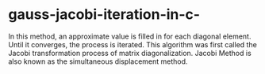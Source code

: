 # gauss-jacobi-iteration-in-c-
 In this method, an approximate value is filled in for each diagonal element. Until it converges, the process is iterated. This algorithm was first called the Jacobi transformation process of matrix diagonalization. Jacobi Method is also known as the simultaneous displacement method.
